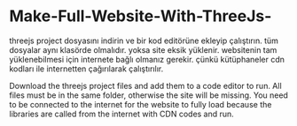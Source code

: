 # Make-Full-Website-With-ThreeJs-

threejs project dosyasını indirin ve bir kod editörüne ekleyip çalıştırın.
tüm dosyalar aynı klasörde olmalıdır. yoksa site eksik yüklenir.
websitenin tam yüklenebilmesi için internete bağlı olmanız gerekir. çünkü kütüphaneler cdn kodları ile internetten çağırılarak çalıştırılır.

Download the threejs project files and add them to a code editor to run. All files must be in the same folder, otherwise the site will
be missing. You need to be connected to the internet for the website to fully load because the libraries are called from the internet 
with CDN codes and run.

